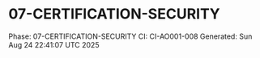 # 07-CERTIFICATION-SECURITY
Phase: 07-CERTIFICATION-SECURITY
CI: CI-AO001-008
Generated: Sun Aug 24 22:41:07 UTC 2025
